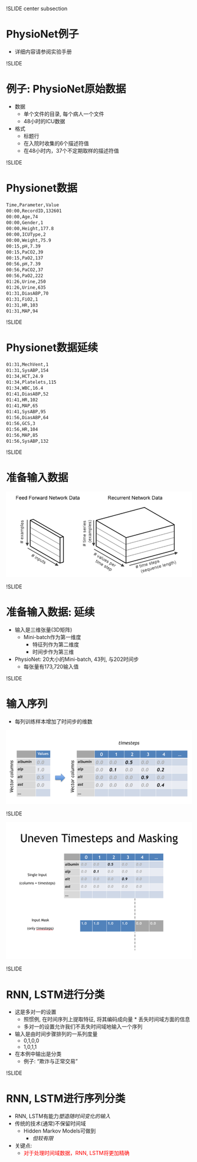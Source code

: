 !SLIDE center subsection

# PhysioNet例子

* 详细内容请参阅实验手册


!SLIDE

# 例子: PhysioNet原始数据

* 数据
	* 单个文件的目录, 每个病人一个文件
	* 48小时的ICU数据
* 格式
	* 标题行
	* 在入院时收集的6个描述符值
	* 在48小时内，37个不定期取样的描述符值

!SLIDE

# Physionet数据

	Time,Parameter,Value
	00:00,RecordID,132601
	00:00,Age,74
	00:00,Gender,1
	00:00,Height,177.8
	00:00,ICUType,2
	00:00,Weight,75.9
	00:15,pH,7.39
	00:15,PaCO2,39
	00:15,PaO2,137
	00:56,pH,7.39
	00:56,PaCO2,37
	00:56,PaO2,222
	01:26,Urine,250
	01:26,Urine,635
	01:31,DiasABP,70
	01:31,FiO2,1
	01:31,HR,103
	01:31,MAP,94

!SLIDE

# Physionet数据延续


	01:31,MechVent,1
	01:31,SysABP,154
	01:34,HCT,24.9
	01:34,Platelets,115
	01:34,WBC,16.4
	01:41,DiasABP,52
	01:41,HR,102
	01:41,MAP,65
	01:41,SysABP,95
	01:56,DiasABP,64
	01:56,GCS,3
	01:56,HR,104
	01:56,MAP,85
	01:56,SysABP,132

!SLIDE

# 准备输入数据

![alt text](../resources/preparing_input_data.png)


!SLIDE

# 准备输入数据: 延续


* 输入是三维张量(3D矩阵)
  * Mini-batch作为第一维度
	* 特征列作为第二维度
	* 时间步作为第三维
* PhysioNet: 20大小的Mini-batch, 43列, 与202时间步
	* 每张量有173,720输入值

!SLIDE

# 输入序列

* 每列训练样本增加了时间步的维数

![alt text](../resources/physionet_input_table.png)

!SLIDE

![alt text](../resources/uneven_timesteps_and_masking.png)

!SLIDE

# RNN, LSTM进行分类

* 这是多对一的设置
  * 照惯例, 在时间序列上提取特征, 将其编码成向量
		* 丢失时间域方面的信息
  * 多对一的设置允许我们不丢失时间域地输入一个序列
* 输入是由时间步骤排列的一系列度量
	* 0,1,0,0
	* 1,0,1,1
* 在本例中输出是分类
	* 例子: “欺诈与正常交易”

!SLIDE

# RNN, LSTM进行序列分类

* RNN, LSTM有能力<i>塑造随时间变化的输入</i>
* 传统的技术(通常)不保留时间域
	* Hidden Markov Models可做到
		* <i>但较有限</i>
* 关键点:
	* <font color="red">对于处理时间域数据，RNN, LSTM将更加精确</font>
